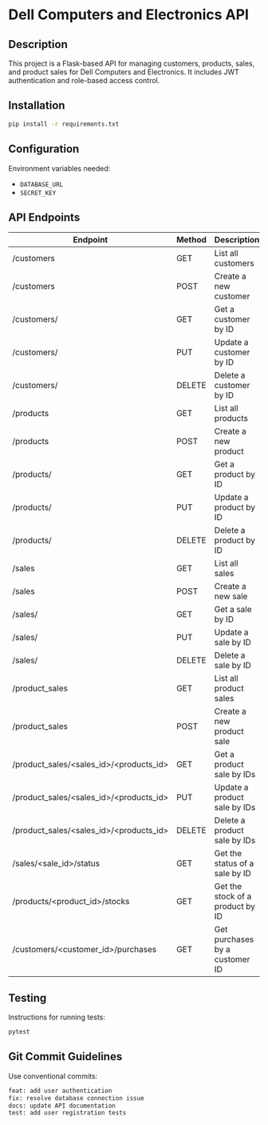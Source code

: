 # Dell Computers and Electronics API

## Description

This project is a Flask-based API for managing customers, products, sales, and product sales for Dell Computers and Electronics. It includes JWT authentication and role-based access control.

## Installation

```cmd
pip install -r requirements.txt
```

## Configuration

Environment variables needed:

- `DATABASE_URL`
- `SECRET_KEY`

## API Endpoints

| Endpoint                                | Method | Description                      |
| --------------------------------------- | ------ | -------------------------------- |
| /customers                              | GET    | List all customers               |
| /customers                              | POST   | Create a new customer            |
| /customers/<id>                         | GET    | Get a customer by ID             |
| /customers/<id>                         | PUT    | Update a customer by ID          |
| /customers/<id>                         | DELETE | Delete a customer by ID          |
| /products                               | GET    | List all products                |
| /products                               | POST   | Create a new product             |
| /products/<id>                          | GET    | Get a product by ID              |
| /products/<id>                          | PUT    | Update a product by ID           |
| /products/<id>                          | DELETE | Delete a product by ID           |
| /sales                                  | GET    | List all sales                   |
| /sales                                  | POST   | Create a new sale                |
| /sales/<id>                             | GET    | Get a sale by ID                 |
| /sales/<id>                             | PUT    | Update a sale by ID              |
| /sales/<id>                             | DELETE | Delete a sale by ID              |
| /product_sales                          | GET    | List all product sales           |
| /product_sales                          | POST   | Create a new product sale        |
| /product_sales/<sales_id>/<products_id> | GET    | Get a product sale by IDs        |
| /product_sales/<sales_id>/<products_id> | PUT    | Update a product sale by IDs     |
| /product_sales/<sales_id>/<products_id> | DELETE | Delete a product sale by IDs     |
| /sales/<sale_id>/status                 | GET    | Get the status of a sale by ID   |
| /products/<product_id>/stocks           | GET    | Get the stock of a product by ID |
| /customers/<customer_id>/purchases      | GET    | Get purchases by a customer ID   |

## Testing

Instructions for running tests:

```cmd
pytest
```

## Git Commit Guidelines

Use conventional commits:

```bash
feat: add user authentication
fix: resolve database connection issue
docs: update API documentation
test: add user registration tests
```
